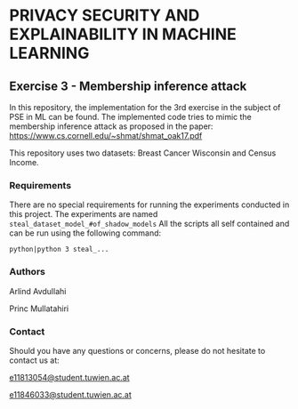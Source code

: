 # PRIVACY SECURITY AND EXPLAINABILITY IN MACHINE LEARNING
## Exercise 3 - Membership inference attack

In this repository, the implementation for the 3rd exercise in the subject of PSE in ML 
can be found. The implemented code tries to mimic the membership inference attack as 
proposed in the paper: 
https://www.cs.cornell.edu/~shmat/shmat_oak17.pdf

This repository uses two datasets: Breast Cancer Wisconsin and Census Income.

### Requirements
There are no special requirements for running the experiments conducted in this project. The 
experiments are named `steal_dataset_model_#of_shadow_models`
All the scripts all self contained and can be run using the following command:

```
python|python 3 steal_...
```

### Authors
Arlind Avdullahi

Princ Mullatahiri

### Contact
Should you have any questions or concerns, please do not hesitate to contact us at:

e11813054@student.tuwien.ac.at

e11846033@student.tuwien.ac.at

